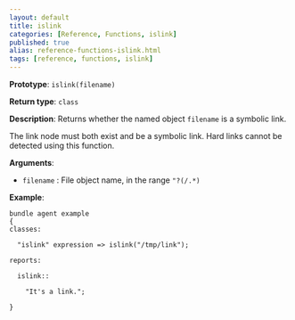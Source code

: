 ```yaml
---
layout: default
title: islink
categories: [Reference, Functions, islink]
published: true
alias: reference-functions-islink.html
tags: [reference, functions, islink]
---
```


**Prototype**: `islink(filename)`

**Return type**: `class`

**Description**: Returns whether the named object `filename` is a symbolic 
link.

The link node must both exist and be a symbolic link. Hard links cannot
be detected using this function.

**Arguments**:

* `filename` : File object name, in the range `"?(/.*)`

**Example**:

```cf3
bundle agent example
{     
classes:

  "islink" expression => islink("/tmp/link");

reports:

  islink::

    "It's a link.";

}
```
